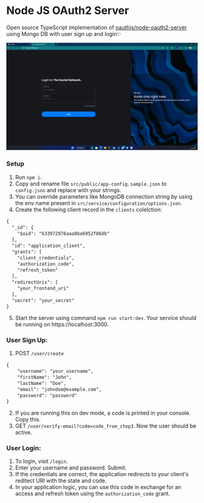 # Node JS OAuth2 Server

Open source TypeScript implementation of [oauthjs/node-oauth2-server](https://github.com/oauthjs/node-oauth2-server) using Mongo DB with user sign up and login✨

![Login](images/screenshot-1.png)
### Setup

1. Run `npm i`.
2. Copy and rename file `src/public/app-config.sample.json` to `config.json` and replace with your strings.
3. You can override parameters like MongoDB connection string by using the env name present in `src/service/configuration/options.json`.
4. Create the following client record in the `clients` colelction:

```
{
  "_id": {
    "$oid": "633972976aaa0ba6952f86db"
  },
  "id": "application_client",
  "grants": [
    "client_credentials",
    "authorization_code",
    "refresh_token"
  ],
  "redirectUris": [
    "your_frontend_uri"
  ],
  "secret": "your_secret"
}
```
5. Start the server using command `npm run start:dev`. Your service should be running on https://localhost:3000.

### User Sign Up:

1. POST `/user/create`

```
{
    "username": "your_username",
    "firstName": "John",
    "lastName": "Doe",
    "email": "johndoe@example.com",
    "password": "password"
}
```
2. If you are running this on dev mode, a code is printed in your console. Copy this.
3. GET `/user/verify-email?code=code_from_step3`. Now the user should be active.

### User Login:

1. To login, visit `/login`.
2. Enter your username and password. Submit.
3. If the credentials are correct, the application redirects to your client's reditect URI with the state and code.
4. In your application logic, you can use this code in exchange for an access and refresh token using the `authorization_code` grant.